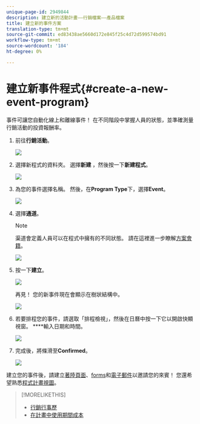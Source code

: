 ```yaml
---
unique-page-id: 2949844
description: 建立新的活動計畫——行銷檔案——產品檔案
title: 建立新的事件方案
translation-type: tm+mt
source-git-commit: ed83438ae5660d172e845f25c4d72d599574bd91
workflow-type: tm+mt
source-wordcount: '184'
ht-degree: 0%

---
```



# 建立新事件程式{#create-a-new-event-program}

事件可讓您自動化線上和離線事件！ 在不同階段中掌握人員的狀態，並準確測量行銷活動的投資報酬率。

1. 前往&#x200B;**行銷活動**。

   ![](assets/ma.png)

1. 選擇新程式的資料夾。 選擇&#x200B;**新建** ，然後按一下&#x200B;**新建程式**。

   ![](assets/image2015-2-26-14-3a24-3a30.png)

1. 為您的事件選擇名稱。 然後，在&#x200B;**Program Type**&#x200B;下，選擇&#x200B;**Event**。

   ![](assets/image2015-2-26-14-3a26-3a6.png)

1. 選擇&#x200B;**通道**。

   >[!NOTE]
   >
   >渠道會定義人員可以在程式中擁有的不同狀態。 請在這裡進一步瞭解[方案會籍](/help/marketo/product-docs/core-marketo-concepts/programs/creating-programs/understanding-program-membership.md)。

   ![](assets/image2015-2-26-14-3a29-3a3.png)

1. 按一下&#x200B;**建立**。

   ![](assets/image2015-2-26-14-3a33-3a17.png)

   再見！ 您的新事件現在會顯示在樹狀結構中。

   ![](assets/image2015-2-26-14-3a34-3a33.png)

1. 若要排程您的事件，請選取「排程檢視」，然後在日曆中按一下它以開啟快顯視窗。 ****&#x200B;輸入日期和時間。

   ![](assets/image2016-3-25-14-3a17-3a33.png)

1. 完成後，將條滑至&#x200B;**Confirmed**。

   ![](assets/image2016-3-25-14-3a18-3a13.png)

建立您的事件後，請建立[著陸頁面](/help/marketo/product-docs/demand-generation/landing-pages/free-form-landing-pages/create-a-free-form-landing-page.md)、[forms](/help/marketo/product-docs/demand-generation/forms/creating-a-form/create-a-form.md)和[電子郵件](/help/marketo/product-docs/email-marketing/email-programs/creating-an-email-program/create-an-email-program.md)以邀請您的來賓！ 您還希望熟悉[程式計畫視圖](http://docs.marketo.com/display/docs/program+schedule+view)。

>[!MORELIKETHIS]
>
>* [行銷行事歷](/help/marketo/product-docs/core-marketo-concepts/marketing-calendar/understanding-the-calendar/navigating-the-marketing-calendar.md)
>* [在計畫中使用期間成本](/help/marketo/product-docs/core-marketo-concepts/programs/working-with-programs/using-period-costs-in-a-program.md)

